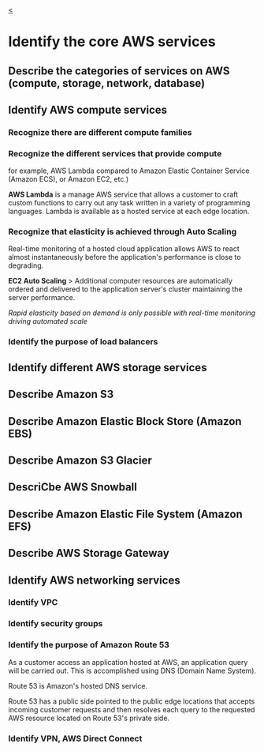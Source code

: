 [<](../README.md)

# Identify the core AWS services

## Describe the categories of services on AWS (compute, storage, network, database)

## Identify AWS compute services

### **Recognize there are different compute families**

### **Recognize the different services that provide compute** 

for example, AWS Lambda compared to Amazon Elastic Container Service (Amazon ECS), or Amazon EC2, etc.)



**AWS Lambda** is a manage AWS service that allows a customer to craft custom functions to carry out any task written in a variety of programming languages. Lambda is available as a hosted service at each edge location.

### **Recognize that elasticity is achieved through Auto Scaling**

Real-time monitoring of a hosted cloud application allows AWS to react almost instantaneously before the application's performance is close to degrading. 

**EC2 Auto Scaling** > Additional computer resources are automatically ordered and delivered to the application server's cluster maintaining the server performance.

*Rapid elasticity based on demand is only possible with real-time monitoring driving automated scale*

### **Identify the purpose of load balancers**


## **Identify different AWS storage services**
## **Describe Amazon S3**
## **Describe Amazon Elastic Block Store (Amazon EBS)**
## **Describe Amazon S3 Glacier**
## **DescriCbe AWS Snowball**
## **Describe Amazon Elastic File System (Amazon EFS)**
## **Describe AWS Storage Gateway**



## Identify AWS networking services

### **Identify VPC**

### **Identify security groups**

### **Identify the purpose of Amazon Route 53**

As a customer access an application hosted at AWS, an application query will be carried out. This is accomplished using DNS (Domain Name System).

Route 53 is Amazon's hosted DNS service.

Route 53 has a public side pointed to the public edge locations that accepts incoming customer requests and then resolves each query to the requested AWS resource located on Route 53's private side.


### **Identify VPN, AWS Direct Connect**